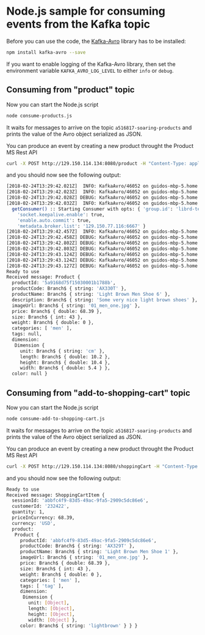 # Node.js sample for consuming events from the Kafka topic

Before you can use the code, the [Kafka-Avro](https://github.com/waldophotos/kafka-avro/blob/edeaf037d0248671d484c97840b8a8963153daf4/README.md) library has to be installed:

```bash
npm install kafka-avro --save
```
If you want to enable logging of the Kafka-Avro library, then set the environment variable `KAFKA_AVRO_LOG_LEVEL` to either `info` or `debug`. 

## Consuming from "product" topic

Now you can start the Node.js script
```bash
node consume-products.js
```
It waits for messages to arrive on the topic `a516817-soaring-products` and prints the value of the Avro object serialized as JSON.

You can produce an event by creating a new product throught the Product MS Rest API
```bash
curl -X POST http://129.150.114.134:8080/product -H "Content-Type: application/json" -d '{"code":"AX330T","name":"Light Brown Men Shoe 6","description":"Some very nice light brown shoes","imageUrl":"01_men_one.jpg","price":68.39,"size":43,"weight":0,"dimension":{"unit":"cm","length":10.2,"height":10.4,"width":5.4},"color":"lightbrown","tags":[],"categories":["men"]}' 
```

and you should now see the following output:

```bash
[2018-02-24T13:29:42.021Z]  INFO: KafkaAvro/46052 on guidos-mbp-5.home: init() :: Initializing KafkaAvro... (module=/kafka-avro.js)
[2018-02-24T13:29:42.023Z]  INFO: KafkaAvro/46052 on guidos-mbp-5.home: init() :: Initializing SR, will fetch all schemas from SR... (module=/schema-registry.js)
[2018-02-24T13:29:42.028Z] DEBUG: KafkaAvro/46052 on guidos-mbp-5.home: _fetchAllSchemaTopics() :: Fetching all schemas using url: http://129.150.114.134:8081/subjects (module=/schema-registry.js)
[2018-02-24T13:29:42.032Z]  INFO: KafkaAvro/46052 on guidos-mbp-5.home: (module=/kafka-consumer.js)
  getConsumer() :: Starting Consumer with opts: { 'group.id': 'librd-test2',
    'socket.keepalive.enable': true,
    'enable.auto.commit': true,
    'metadata.broker.list': '129.150.77.116:6667' }
[2018-02-24T13:29:42.457Z]  INFO: KafkaAvro/46052 on guidos-mbp-5.home: _fetchAllSchemaTopics() :: Fetched total schemas: 1 (module=/schema-registry.js)
[2018-02-24T13:29:42.458Z] DEBUG: KafkaAvro/46052 on guidos-mbp-5.home: _fetchLatestVersion() :: Fetching latest topic version from url: http://129.150.114.134:8081/subjects/a516817-soaring-products-value/versions/latest (module=/schema-registry.js)
[2018-02-24T13:29:42.802Z] DEBUG: KafkaAvro/46052 on guidos-mbp-5.home: _fetchLatestVersion() :: Fetched latest topic version from url: http://129.150.114.134:8081/subjects/a516817-soaring-products-value/versions/latest (module=/schema-registry.js)
[2018-02-24T13:29:42.803Z] DEBUG: KafkaAvro/46052 on guidos-mbp-5.home: _fetchSchema() :: Fetching schema url: http://129.150.114.134:8081/subjects/a516817-soaring-products-value/versions/1 (module=/schema-registry.js)
[2018-02-24T13:29:43.124Z] DEBUG: KafkaAvro/46052 on guidos-mbp-5.home: _fetchSchema() :: Fetched schema url: http://129.150.114.134:8081/subjects/a516817-soaring-products-value/versions/1 (module=/schema-registry.js)
[2018-02-24T13:29:43.124Z] DEBUG: KafkaAvro/46052 on guidos-mbp-5.home: _registerSchemaLatest() :: Registering schema: a516817-soaring-products (module=/schema-registry.js)
[2018-02-24T13:29:43.127Z] DEBUG: KafkaAvro/46052 on guidos-mbp-5.home: _registerSchemaLatest() :: Registered schema: a516817-soaring-products (module=/schema-registry.js)
Ready to use
Received message: Product {
  productId: '5a9168d75f15030001b1788b',
  productCode: Branch$ { string: 'AX330T' },
  productName: Branch$ { string: 'Light Brown Men Shoe 6' },
  description: Branch$ { string: 'Some very nice light brown shoes' },
  imageUrl: Branch$ { string: '01_men_one.jpg' },
  price: Branch$ { double: 68.39 },
  size: Branch$ { int: 43 },
  weight: Branch$ { double: 0 },
  categories: [ 'men' ],
  tags: null,
  dimension:
   Dimension {
     unit: Branch$ { string: 'cm' },
     length: Branch$ { double: 10.2 },
     height: Branch$ { double: 10.4 },
     width: Branch$ { double: 5.4 } },
  color: null }
```

## Consuming from "add-to-shopping-cart" topic
Now you can start the Node.js script
```bash
node consume-add-to-shopping-cart.js
```
It waits for messages to arrive on the topic `a516817-soaring-products` and prints the value of the Avro object serialized as JSON.

You can produce an event by creating a new product throught the Product MS Rest API
```bash
curl -X POST http://129.150.114.134:8080/shoppingCart -H "Content-Type: application/json" -d '{"sessionId":"abbfc4f9-83d5-49ac-9fa5-2909c5dc86e6","customerId":"232422","currency":"USD","quantity":1,"product":{"productId":"abbfc4f9-83d5-49ac-9fa5-2909c5dc86e6","code":"AX329T","name":"Light Brown Men Shoe 1","description":"Some very nice light brown shoes", "imageUrl":"01_men_one.jpg","price":68.39,"size":43,"weight":0.0,"dimension":{"unit":"cm","length":10.2,"height":10.4,"width":5.4},"color":"lightbrown","tags":["tag"],"categories":["men"]}}' 
```

and you should now see the following output:

```bash
Ready to use
Received message: ShoppingCartItem {
  sessionId: 'abbfc4f9-83d5-49ac-9fa5-2909c5dc86e6',
  customerId: '232422',
  quantity: 1,
  priceInCurrency: 68.39,
  currency: 'USD',
  product:
   Product {
     productId: 'abbfc4f9-83d5-49ac-9fa5-2909c5dc86e6',
     productCode: Branch$ { string: 'AX329T' },
     productName: Branch$ { string: 'Light Brown Men Shoe 1' },
     imageUrl: Branch$ { string: '01_men_one.jpg' },
     price: Branch$ { double: 68.39 },
     size: Branch$ { int: 43 },
     weight: Branch$ { double: 0 },
     categories: [ 'men' ],
     tags: [ 'tag' ],
     dimension:
      Dimension {
        unit: [Object],
        length: [Object],
        height: [Object],
        width: [Object] },
     color: Branch$ { string: 'lightbrown' } } }
```

